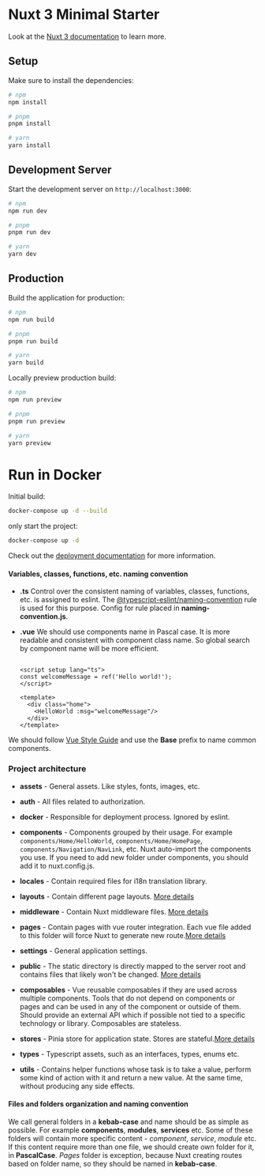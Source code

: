 # Nuxt 3 Minimal Starter

Look at the [Nuxt 3 documentation](https://nuxt.com/docs/getting-started/introduction) to learn more.

## Setup

Make sure to install the dependencies:

```bash
# npm
npm install

# pnpm
pnpm install

# yarn
yarn install
```

## Development Server

Start the development server on `http://localhost:3000`:

```bash
# npm
npm run dev

# pnpm
pnpm run dev

# yarn
yarn dev
```

## Production

Build the application for production:

```bash
# npm
npm run build

# pnpm
pnpm run build

# yarn
yarn build
```

Locally preview production build:

```bash
# npm
npm run preview

# pnpm
pnpm run preview

# yarn
yarn preview
```
# Run in Docker
Initial build:
```bash
docker-compose up -d --build
```

only start the project:

```bash
docker-compose up -d
```

Check out the [deployment documentation](https://nuxt.com/docs/getting-started/deployment) for more information.



#### Variables, classes, functions, etc. naming convention ####
- **.ts** Control over the consistent naming of variables, classes, functions, etc. is assigned to eslint. The [@typescript-eslint/naming-convention](https://github.com/typescript-eslint/typescript-eslint/blob/master/packages/eslint-plugin/docs/rules/naming-convention.md) rule is used for this purpose. Config for rule placed in **naming-convention.js**.

- **.vue** We should use components name in Pascal case. It is more readable and consistent with component class name. So global search by component name will be more efficient.

  ```vue

  <script setup lang="ts">
  const welcomeMessage = ref('Hello world!');
  </script>

  <template>
    <div class="home">
      <HelloWorld :msg="welcomeMessage"/>
    </div>
  </template>
  ```

We should follow [Vue Style Guide](https://vuejs.org/v2/style-guide/) and use the **Base** prefix to name common components.




### Project architecture ###
- **assets** - General assets. Like styles, fonts, images, etc.

- **auth** - All files related to authorization.

- **docker** - Responsible for deployment process. Ignored by eslint.

- **components** - Components grouped by their usage. For example `components/Home/HelloWorld`, `components/Home/HomePage`,
	`components/Navigation/NavLink`, etc. Nuxt auto-import the components you use. If you need to add new folder under components, you should add it to nuxt.config.js.

- **locales** - Contain required files for i18n translation library.

- **layouts** - Contain different page layouts. [More details](https://nuxtjs.org/docs/directory-structure/layouts)

- **middleware** - Contain Nuxt middleware files. [More details](https://nuxtjs.org/docs/directory-structure/middleware)

- **pages** - Contain pages with vue router integration. Each vue file added to this folder will force Nuxt to generate new route.[More details](https://nuxtjs.org/docs/directory-structure/pages)

- **settings** - General application settings.

- **public** - The static directory is directly mapped to the server root and contains files that likely won't be changed. [More details](https://nuxtjs.org/docs/directory-structure/static)

- **composables** - Vue reusable composables if they are used across multiple components. Tools that do not depend on components or pages and can be used in any of the component or outside of them. Should provide an external API which if possible not tied to a specific technology or library. Composables are stateless.

- **stores** - Pinia store for application state. Stores are stateful.[More details](https://pinia.vuejs.org/ssr/nuxt.html)

- **types** - Typescript assets, such as an interfaces, types, enums etc.

- **utils** - Contains helper functions whose task is to take a value, perform some kind of action with it and return a new value. At the same time, without producing any side effects.

#### Files and folders organization and naming convention ####
We call general folders in a **kebab-case** and name should be as simple as possible. For example **components**, **modules**, **services** etc. Some of these folders will contain more specific content - *component*, *service*, *module* etc. If this content require more than one file, we should create own folder for it, in **PascalCase**. *Pages* folder is exception, because Nuxt creating routes based on folder name, so they should be named in **kebab-case**.
